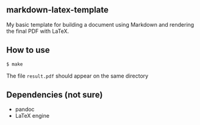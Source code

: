 ## markdown-latex-template

My basic template for building a document using Markdown and rendering the final 
PDF with LaTeX.

## How to use
```sh
$ make
```
The file `result.pdf` should appear on the same directory

## Dependencies (not sure)
- pandoc
- LaTeX engine
